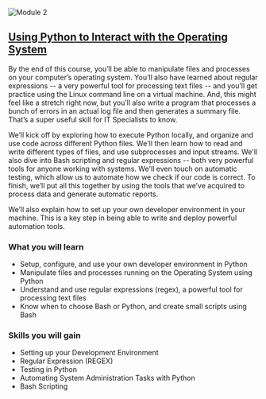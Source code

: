 ![Module 2](https://github.com/kemda2/Google-IT-Automation-with-Python/assets/19648132/5574c70e-d7f4-4bd5-8788-06934370af95)


## [Using Python to Interact with the Operating System](https://www.coursera.org/learn/python-operating-system?specialization=google-it-automation)

By the end of this course, you’ll be able to manipulate files and processes on your computer’s operating system. You’ll also have learned about regular expressions -- a very powerful tool for processing text files -- and you’ll get practice using the Linux command line on a virtual machine. And, this might feel like a stretch right now, but you’ll also write a program that processes a bunch of errors in an actual log file and then generates a summary file. That’s a super useful skill for IT Specialists to know.

We’ll kick off by exploring how to execute Python locally, and organize and use code across different Python files. We'll then learn how to read and write different types of files, and use subprocesses and input streams. We'll also dive into Bash scripting and regular expressions -- both very powerful tools for anyone working with systems. We'll even touch on automatic testing, which allow us to automate how we check if our code is correct. To finish, we’ll put all this together by using the tools that we’ve acquired to process data and generate automatic reports.

We’ll also explain how to set up your own developer environment in your machine. This is a key step in being able to write and deploy powerful automation tools.

### What you will learn

* Setup, configure, and use your own developer environment in Python
* Manipulate files and processes running on the Operating System using Python
* Understand and use regular expressions (regex), a powerful tool for processing text files
* Know when to choose Bash or Python, and create small scripts using Bash

### Skills you will gain

* Setting up your Development Environment
* Regular Expression (REGEX)
* Testing in Python
* Automating System Administration Tasks with Python
* Bash Scripting
